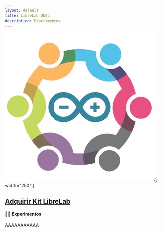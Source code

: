 ```yaml
---
layout: default
title: LibreLab UNSL
description: Experimentos
---
```


![asd](/assets/img/logo.png){: width="250" }

## [Adquirir Kit LibreLab](Adquirir)

#### 🧑‍🔬 Experimentos

AAAAAAAAAAA
